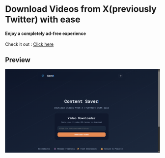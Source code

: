 # Download Videos from X(previously Twitter) with ease

#### Enjoy a completely ad-free experience

Check it out : [Click here](https://savex.nihal.works/)

## Preview

![savex](/client/public/savex-og.png)
